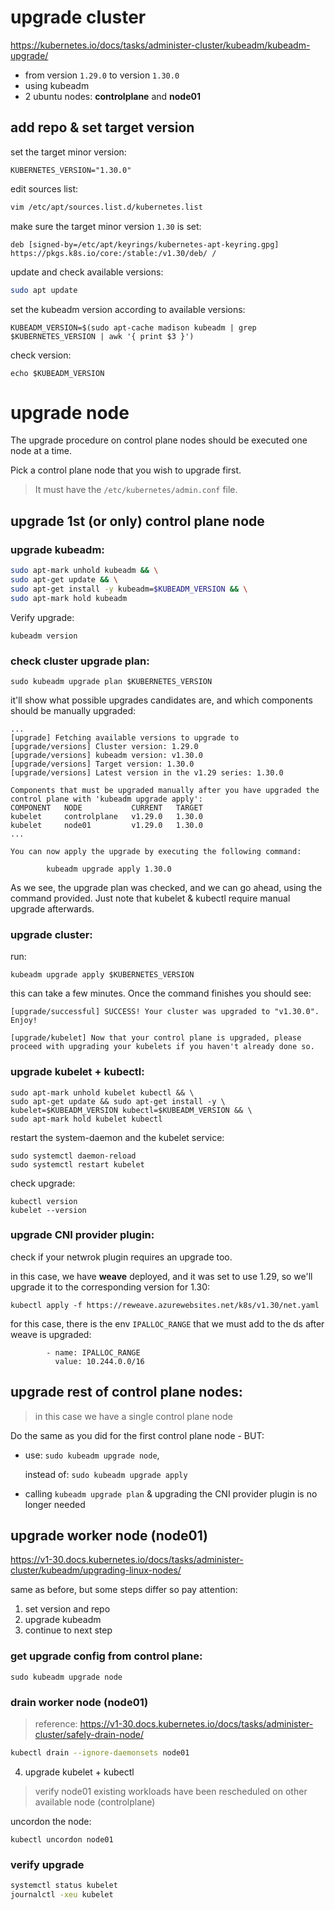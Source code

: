 # upgrade cluster
https://kubernetes.io/docs/tasks/administer-cluster/kubeadm/kubeadm-upgrade/

- from version `1.29.0` to version `1.30.0`
- using kubeadm
- 2 ubuntu nodes: **controlplane** and **node01**

## add repo & set target version
set the target minor version:
```
KUBERNETES_VERSION="1.30.0"
```
edit sources list:
```bash
vim /etc/apt/sources.list.d/kubernetes.list
```
make sure the target minor version `1.30` is set:
```
deb [signed-by=/etc/apt/keyrings/kubernetes-apt-keyring.gpg] https://pkgs.k8s.io/core:/stable:/v1.30/deb/ /
```
update and check available versions:
```bash
sudo apt update
```
set the kubeadm version according to available versions:
```
KUBEADM_VERSION=$(sudo apt-cache madison kubeadm | grep $KUBERNETES_VERSION | awk '{ print $3 }')
```
check version:
```
echo $KUBEADM_VERSION
```
# upgrade node
The upgrade procedure on control plane nodes should be executed one node at a time. 

Pick a control plane node that you wish to upgrade first. 

> It must have the `/etc/kubernetes/admin.conf` file.

## upgrade 1st (or only) control plane node

### upgrade kubeadm:
```bash
sudo apt-mark unhold kubeadm && \
sudo apt-get update && \
sudo apt-get install -y kubeadm=$KUBEADM_VERSION && \
sudo apt-mark hold kubeadm
```
Verify upgrade:
```
kubeadm version
```

### check cluster upgrade plan:
```
sudo kubeadm upgrade plan $KUBERNETES_VERSION
```

it'll show what possible upgrades candidates are, and which components should be manually upgraded:
```
...
[upgrade] Fetching available versions to upgrade to
[upgrade/versions] Cluster version: 1.29.0
[upgrade/versions] kubeadm version: v1.30.0
[upgrade/versions] Target version: 1.30.0
[upgrade/versions] Latest version in the v1.29 series: 1.30.0

Components that must be upgraded manually after you have upgraded the control plane with 'kubeadm upgrade apply':
COMPONENT   NODE           CURRENT   TARGET
kubelet     controlplane   v1.29.0   1.30.0
kubelet     node01         v1.29.0   1.30.0
...

You can now apply the upgrade by executing the following command:

        kubeadm upgrade apply 1.30.0
```
As we see, the upgrade plan was checked, and we can go ahead, using the command provided. Just note that kubelet & kubectl require manual upgrade afterwards.

### upgrade cluster:

run:
```
kubeadm upgrade apply $KUBERNETES_VERSION
```
this can take a few minutes. Once the command finishes you should see:
```
[upgrade/successful] SUCCESS! Your cluster was upgraded to "v1.30.0". Enjoy!

[upgrade/kubelet] Now that your control plane is upgraded, please proceed with upgrading your kubelets if you haven't already done so.
```
### upgrade kubelet + kubectl:
```
sudo apt-mark unhold kubelet kubectl && \
sudo apt-get update && sudo apt-get install -y \
kubelet=$KUBEADM_VERSION kubectl=$KUBEADM_VERSION && \
sudo apt-mark hold kubelet kubectl
```
restart the system-daemon and the kubelet service:
```
sudo systemctl daemon-reload
sudo systemctl restart kubelet
```
check upgrade:
```
kubectl version
kubelet --version
```
### upgrade CNI provider plugin:
check if your netwrok plugin requires an upgrade too.

in this case, we have **weave** deployed, and it was set to use 1.29, so we'll upgrade it to the corresponding version for 1.30:
```
kubectl apply -f https://reweave.azurewebsites.net/k8s/v1.30/net.yaml
```
for this case, there is the env `IPALLOC_RANGE` that we must add to the ds after weave is upgraded:
```
        - name: IPALLOC_RANGE
          value: 10.244.0.0/16
```

## upgrade rest of control plane nodes:
>in this case we have a single control plane node

Do the same as you did for the first control plane node - BUT:
-  use: `sudo kubeadm upgrade node`,

    instead of: `sudo kubeadm upgrade apply`
- calling `kubeadm upgrade plan` & upgrading the CNI provider plugin is no longer needed

## upgrade worker node (node01)
https://v1-30.docs.kubernetes.io/docs/tasks/administer-cluster/kubeadm/upgrading-linux-nodes/

same as before, but some steps differ so pay attention:

1. set version and repo
2. upgrade kubeadm
3. continue to next step

### get upgrade config from control plane:
```
sudo kubeadm upgrade node
```
### drain worker node (node01)
> reference: https://v1-30.docs.kubernetes.io/docs/tasks/administer-cluster/safely-drain-node/
```bash
kubectl drain --ignore-daemonsets node01
```

4. upgrade kubelet + kubectl

> verify node01 existing workloads have been rescheduled on other available node (controlplane)



uncordon the node:
```
kubectl uncordon node01
```

### verify upgrade
```bash
systemctl status kubelet
journalctl -xeu kubelet
```